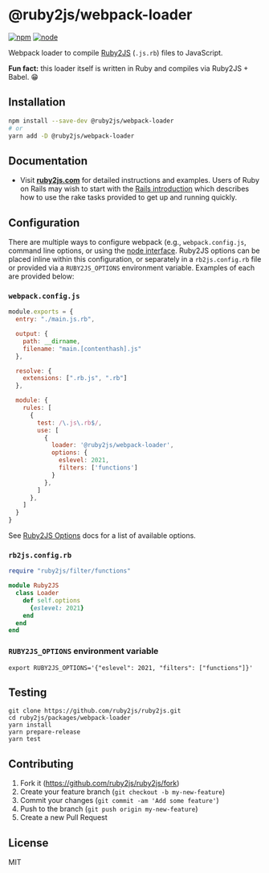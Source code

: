 # @ruby2js/webpack-loader

[![npm][npm]][npm-url]
[![node][node]][node-url]

Webpack loader to compile [Ruby2JS](https://www.ruby2js.com) (`.js.rb`) files to JavaScript.

**Fun fact:** this loader itself is written in Ruby and compiles via Ruby2JS + Babel. 😁

## Installation

```bash
npm install --save-dev @ruby2js/webpack-loader
# or
yarn add -D @ruby2js/webpack-loader
```

## Documentation

* Visit **[ruby2js.com](https://www.ruby2js.com/)** for detailed instructions and examples.
Users of Ruby on Rails may wish to start with the [Rails
introduction](https://www.ruby2js.com/examples/rails/) which describes how to
use the rake tasks provided to get up and running quickly.

## Configuration

There are multiple ways to configure webpack (e.g., `webpack.config.js`,
command line options, or using the
[node interface](https://webpack.js.org/api/node/).  Ruby2JS options can be
placed inline within this configuration, or separately in a `rb2js.config.rb`
file or provided via a `RUBY2JS_OPTIONS` environment variable.  Examples of
each are provided below:

### `webpack.config.js`

```javascript
module.exports = {
  entry: "./main.js.rb",

  output: {
    path: __dirname,
    filename: "main.[contenthash].js"
  },

  resolve: {
    extensions: [".rb.js", ".rb"]
  },

  module: {
    rules: [
      {
        test: /\.js\.rb$/,
        use: [
          {
            loader: '@ruby2js/webpack-loader',
            options: {
              eslevel: 2021,
              filters: ['functions']
            }
          },
        ]
      },
    ]
  }
}
```

See [Ruby2JS Options](https://www.ruby2js.com/docs/options) docs for a list of available options.

### `rb2js.config.rb`

```ruby
require "ruby2js/filter/functions"

module Ruby2JS
  class Loader
    def self.options
      {eslevel: 2021}
    end
  end
end
```

### `RUBY2JS_OPTIONS` environment variable

```
export RUBY2JS_OPTIONS='{"eslevel": 2021, "filters": ["functions"]}'
```

## Testing

```
git clone https://github.com/ruby2js/ruby2js.git
cd ruby2js/packages/webpack-loader
yarn install
yarn prepare-release
yarn test
```

## Contributing

1. Fork it (https://github.com/ruby2js/ruby2js/fork)
2. Create your feature branch (`git checkout -b my-new-feature`)
3. Commit your changes (`git commit -am 'Add some feature'`)
4. Push to the branch (`git push origin my-new-feature`)
5. Create a new Pull Request

## License

MIT

[npm]: https://img.shields.io/npm/v/@ruby2js/webpack-loader.svg
[npm-url]: https://npmjs.com/package/@ruby2js/webpack-loader
[node]: https://img.shields.io/node/v/@ruby2js/webpack-loader.svg
[node-url]: https://nodejs.org
